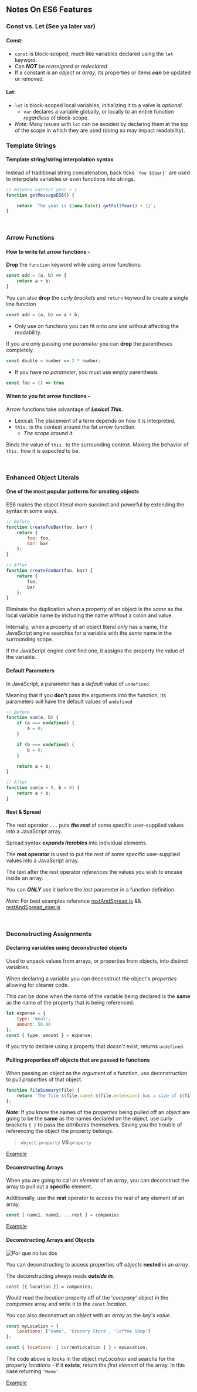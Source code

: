 ## Notes On ES6 Features

### Const vs. Let (See ya later var)
#### Const:
* ```const``` is block-scoped, much like variables declared using the ```let``` keyword. 
* Can **_NOT_** be _reassigned_ or _redeclared_
* If a constant is an _object_ or _array_, its properties or items **_can_** be updated or removed.
#### Let:
* ```let```  is block-scoped local variables, initializing it to a valve is _optional_.
    * ```var``` declares a variable globally, or locally to an entire function _regardless_ of block-scope.
* _Note:_ Many issues with ```let``` can be avoided by declaring them at the top of the scope in which they are used (doing so may impact readability).

### Template Strings
#### Template string/string interpolation syntax
Instead of traditional string concatenation, back ticks ``` `foo ${bar}` ``` are used to interpolate variables or even functions into strings.

```javascript
// Returns current year + 1
function getMessageES6() {

    return `The year is ${new Date().getFullYear() + 1}`;
}
```
<br>

### Arrow Functions
#### How to write fat arrow functions -
**Drop** the ```function``` keyword while using arrow functions:
```javascript
const add = (a, b) => {
    return a + b;
}
```
You can also **drop** the _curly brackets_ and ```return``` keyword to create a single line function
```javascript
const add = (a, b) => a + b;
```
* Only use on functions you can fit onto _one line_ without affecting the readability.

If you are only passing _one parameter_ you can **drop** the parentheses completely.
```javascript
const double = number => 2 * number;
```

* If you have _no parameter_, you must use empty parenthesis 

```javascript
const foo = () => true
```

#### When to you fat arrow functions - 
Arrow functions take advantage of **_Lexical This_**.
* Lexical: The placement of a term depends on how it is interpreted.
* ```this.``` is the context around the fat arrow function.
    * _The scope around it_.

Binds the value of ```this.``` to the surrounding context. Making the behavior of ```this.``` how it is _expected_ to be.

<br>

### Enhanced Object Literals
#### One of the most popular patterns for creating objects
ES6 makes the object literal more succinct and powerful by extending the syntax in some ways.

```javascript
// Before
function createFooBar(foo, bar) {
    return {
        foo: foo,
        bar: bar
    };
}

// After
function createFooBar(foo, bar) {
    return {
        foo,
        bar
    };
}
```

Eliminate the duplication when a _property_ of an object is the _same_ as the local variable name by including the name _without_ a colon and value.

Internally, when a property of an object literal _only_ has a name, the JavaScript engine searches for a variable with the _same_ name in the surrounding scope.

If the JavaScript engine _cant_ find one, it assigns the property the value of the variable.

#### Default Parameters
In JavaScript, a parameter has a _default_ value of ```undefined```.

Meaning that if you **don’t** pass the arguments into the function, its parameters _will_ have the default values of ```undefined```

```javascript
// Before
function sum(a, b) {
    if (a === undefined) {
        a = 0;
    }

    if (b === undefined) {
        b = 0;
    }

    return a + b;
}

// After
function sum(a = 0, b = 0) {
    return a + b;
}
```

#### Rest & Spread
The rest operator ```...``` puts **_the rest_** of some specific user-supplied values into a JavaScript array.

Spread syntax **_expands iterables_** into individual elements.

The **rest operator** is used to put the rest of some specific user-supplied values into a JavaScript array.


The text after the rest operator _references_ the values you wish to encase inside an array. 

You can **_ONLY_** use it before the _last_ parameter in a function definition.

_Note:_ For best examples reference [restAndSpread.js](./js_files/restAndSpread.js) && [restAndSpread_exer.js](./js_files/restAndSpread_exer.js)

<br>

### Deconstructing Assignments
#### Declaring variables using deconstructed objects
Used to unpack values from arrays, or properties from objects, into distinct variables.

When declaring a variable you can deconstruct the object's _properties_ allowing for cleaner code. 

This can be done when the name of the variable  being declared is the **same** as the name of the property that is being referenced.

```javascript
let expense = {
    type: 'meal',
    amount: 50.00
};
const { type, amount } = expense;
```

If you try to declare using a property that _doesn't_ exist, returns ```undefined```.

#### Pulling properties off objects that are passed to functions
When passing an object as the _argument_ of a function, use deconstruction to pull _properties_ of that object.
```javascript
function fileSummary(file) {
    return `The file ${file.name}.${file.extension} has a size of ${file.size}`
};
```
**_Note_**: If you know the names of the _properties_ being pulled off an _object_ are going to be the **same** as the names declared on the object, use curly brackets ```{ }``` to  pass the _attributes_ themselves. Saving you the trouble of referencing the object the property belongs.

> ``` object.property ``` **_VS_** ```property```

[Example](./js_files/deconstructing_cont.js)


#### Deconstructing Arrays
When you are going to call an _element_ of an _array_, you can deconstruct the array to pull out a **specific** element.

Additionally, use the **rest** operator to access the _rest_ of any element of an array.

```javascript
const [ name1, name2, ...rest ] = companies
```
[Example](./js_files/deconstructing_arrays.js)

#### Deconstructing Arrays and Objects

![Por que no los dos](https://media.giphy.com/media/3o85xIO33l7RlmLR4I/giphy.gif)

You can deconstructing to access properties off _objects_ **nested** in an _array_. 

The deconstructing always reads **_outside in_**.

```const [{ location }] = companies;```

Would read the _location_ property off of the '_company_' object in the _companies_ array and write it to the ```const``` _location_.

You can also deconstruct an _object_ with an _array_ as the _key's value_.


```javascript
const myLocation = {
    locations: ['Home', 'Grocery Store', 'Coffee Shop']
};

const { locations: [ currentLocation ] } = myLocation;
```
The code above is looks in the object _myLocation_ and searchs for the property _locations_ - if it **exists**, return the _first element_ of the array. In this case returning ```'Home'```.

[Example](./js_files/deconstructing_losDos.js)